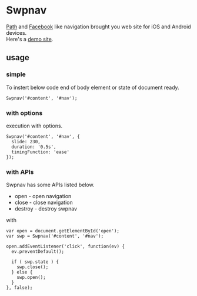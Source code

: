 # Swpnav

[Path](https://path.com/) and [Facebook](http://facebook.com/) like navigation brought you web site for iOS and Android devices.  
Here's a [demo site](http://5509.me/sample/Swpnav/).

## usage

### simple

To instert below code end of body element or state of document ready.

	Swpnav('#content', '#nav');

### with options

execution with options.

	Swpnav('#content', '#nav', {
	  slide: 230,
	  duration: '0.5s',
	  timingFunction: 'ease'
	});

### with APIs

Swpnav has some APIs listed below.

* open - open navigation
* close - close navigation
* destroy - destroy swpnav

with

	var open = document.getElementById('open');
	var swp = Swpnav('#content', '#nav');

	open.addEventListener('click', function(ev) {
	  ev.preventDefault();

	  if ( swp.state ) {
	    swp.close();
	  } else {
	    swp.open();
	  }
	}, false);
